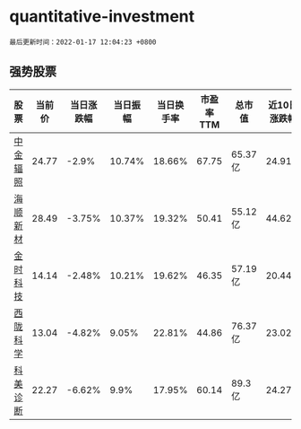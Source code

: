# quantitative-investment

`最后更新时间：2022-01-17 12:04:23 +0800`

## 强势股票

|股票|当前价|当日涨跌幅|当日振幅|当日换手率|市盈率TTM|总市值|近10日涨跌幅|
|----|----|----|----|----|----|----|----|
|[中金辐照](https://xueqiu.com/S/SZ300962)|24.77|-2.9%|10.74%|18.66%|67.75|65.37亿|24.91%|
|[海顺新材](https://xueqiu.com/S/SZ300501)|28.49|-3.75%|10.37%|19.32%|50.41|55.12亿|44.62%|
|[金时科技](https://xueqiu.com/S/SZ002951)|14.14|-2.48%|10.21%|19.62%|46.35|57.19亿|20.44%|
|[西陇科学](https://xueqiu.com/S/SZ002584)|13.04|-4.82%|9.05%|22.81%|44.86|76.37亿|23.02%|
|[科美诊断](https://xueqiu.com/S/SH688468)|22.27|-6.62%|9.9%|17.95%|60.14|89.3亿|24.27%|
